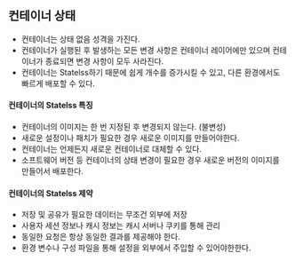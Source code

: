 ## 컨테이너 상태

* 컨테이너는 상태 없음 성격을 가진다. 
* 컨테이너가 실행된 후 발생하는 모든 변경 사항은 컨테이너 레이어에만 있으며 컨테이너가 종료되면 변경 사항이 모두 사라진다. 
* 컨테이너는 Statelss하기 때문에 쉽게 개수를 증가시킬 수 있고, 다른 환경에서도 빠르게 배포할 수 있다.

#### 컨테이너의 Statelss 특징

* 컨테이너의 이미지는 한 번 지정된 후 변경되지 않는다. (불변성)
* 새로운 설정이나 패치가 필요한 경우 새로운 이미지를 만들어야한다. 
* 컨테이너는 언제든지 새로운 컨테이너로 대체할 수 있다. 
* 소프트웨어 버전 등 컨테이너의 상태 변경이 필요한 경우 새로운 버전의 이미지를 만들어서 배포한다.

#### 컨테이너의 Statelss 제약

* 저장 및 공유가 필요한 데이터는 무조건 외부에 저장 
* 사용자 세션 정보나 캐시 정보는 캐시 서버나 쿠키를 통해 관리 
* 동일한 요청은 항상 동일한 결과를 제공해야 한다. 
* 환경 변수나 구성 파일을 통해 설정을 외부에서 주입할 수 있어야한한다.